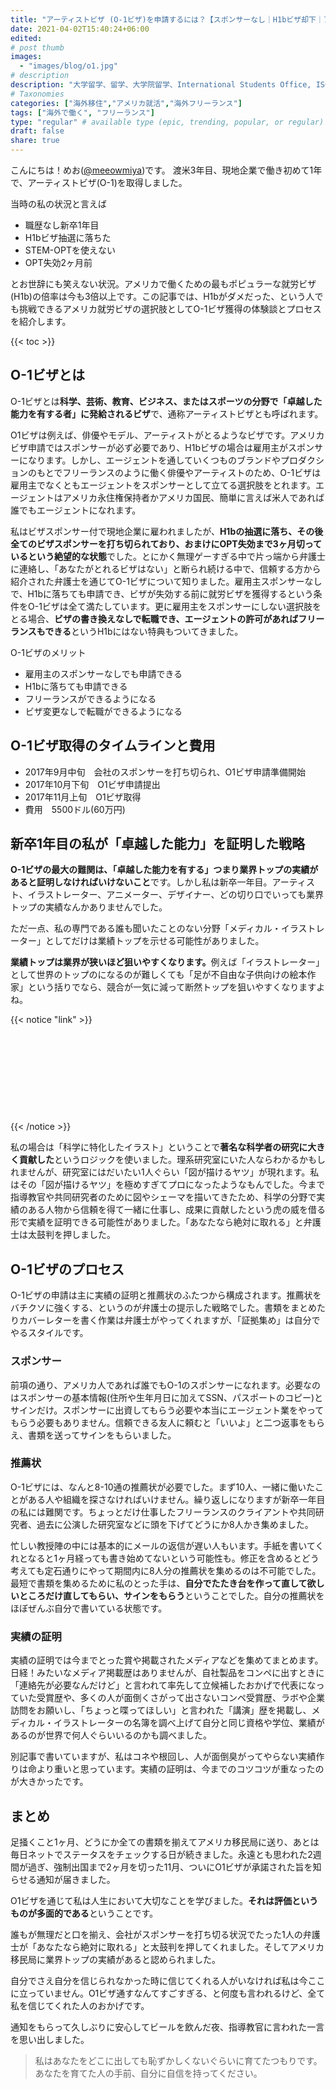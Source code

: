 ```yaml
---
title: "アーティストビザ (O-1ビザ)を申請するには？【スポンサーなし｜H1bビザ却下｜アメリカ｜難しい？】"
date: 2021-04-02T15:40:24+06:00
edited: 
# post thumb
images:
  - "images/blog/o1.jpg"
# description
description: "大学留学、留学、大学院留学、International Students Office, ISO, 留学生課、留学生オフィス"
# Taxonomies
categories: ["海外移住","アメリカ就活","海外フリーランス"]
tags: ["海外で働く", "フリーランス"]
type: "regular" # available type (epic, trending, popular, or regular)
draft: false
share: true
---
```


こんにちは！めお(<u><a href="https://twitter.com/meeowmiya" target="_blank">@meeowmiya</a></u>)です。
渡米3年目、現地企業で働き初めて1年で、アーティストビザ(O-1)を取得しました。

当時の私の状況と言えば
* 職歴なし新卒1年目
* H1bビザ抽選に落ちた
* STEM-OPTを使えない
* OPT失効2ヶ月前

とお世辞にも笑えない状況。アメリカで働くための最もポピュラーな就労ビザ(H1b)の倍率は今も3倍以上です。この記事では、H1bがダメだった、という人でも挑戦できるアメリカ就労ビザの選択肢としてO-1ビザ獲得の体験談とプロセスを紹介します。

{{< toc >}}

## O-1ビザとは

O-1ビザとは<span class="keiko-red">**科学、芸術、教育、ビジネス、またはスポーツの分野で「卓越した能力を有する者」に発給されるビザ**</span>で、通称アーティストビザとも呼ばれます。

O1ビザは例えば、俳優やモデル、アーティストがとるようなビザです。アメリカビザ申請ではスポンサーが必ず必要であり、H1bビザの場合は雇用主がスポンサーになります。しかし、エージェントを通していくつものブランドやプロダクションのもとでフリーランスのように働く俳優やアーティストのため、O-1ビザは雇用主でなくともエージェントをスポンサーとして立てる選択肢をとれます。エージェントはアメリカ永住権保持者かアメリカ国民、簡単に言えば米人であれば誰でもエージェントになれます。

私はビザスポンサー付で現地企業に雇われましたが、<span class="keiko-red">**H1bの抽選に落ち、その後全てのビザスポンサーを打ち切られており、おまけにOPT失効まで3ヶ月切っているという絶望的な状態**</span>でした。とにかく無理ゲーすぎる中で片っ端から弁護士に連絡し、「あなたがとれるビザはない」と断られ続ける中で、信頼する方から紹介された弁護士を通じてO-1ビザについて知りました。雇用主スポンサーなしで、H1bに落ちても申請でき、ビザが失効する前に就労ビザを獲得するという条件をO-1ビザは全て満たしています。更に雇用主をスポンサーにしない選択肢をとる場合、<span class="keiko-red">**ビザの書き換えなしで転職でき、エージェントの許可があればフリーランスもできる**</span>というH1bにはない特典もついてきました。

O-1ビザのメリット
* 雇用主のスポンサーなしでも申請できる
* H1bに落ちても申請できる
* フリーランスができるようになる
* ビザ変更なしで転職ができるようになる

## O-1ビザ取得のタイムラインと費用
* 2017年9月中旬　会社のスポンサーを打ち切られ、O1ビザ申請準備開始
* 2017年10月下旬　O1ビザ申請提出
* 2017年11月上旬　O1ビザ取得
* 費用　5500ドル(60万円)


## 新卒1年目の私が「卓越した能力」を証明した戦略
<span class="keiko-red">**O-1ビザの最大の難関は、「卓越した能力を有する」つまり業界トップの実績があると証明しなければいけないこと**</span>です。しかし私は新卒一年目。アーティスト、イラストレーター、アニメーター、デザイナー、どの切り口でいっても業界トップの実績なんかありませんでした。

ただ一点、私の専門である誰も聞いたことのない分野「メディカル・イラストレーター」としてだけは業績トップを示せる可能性がありました。

<span class="keiko-red">**業績トップは業界が狭いほど狙いやすくなります。**</span>例えば「イラストレーター」として世界のトップのになるのが難しくても「足が不自由な子供向けの絵本作家」という括りでなら、競合が一気に減って断然トップを狙いやすくなりますよね。

{{< notice "link" >}}
<div class="iframely-embed"><div class="iframely-responsive" style="height: 140px; padding-bottom: 0;"><a href="https://menglish.jp/post/side-hustle-niche/" data-iframely-url="//cdn.iframe.ly/YqCt5f3?iframe=card-small"></a></div></div><script async src="//cdn.iframe.ly/embed.js" charset="utf-8"></script>
{{< /notice >}}

私の場合は「科学に特化したイラスト」ということで<span class="keiko-red">**著名な科学者の研究に大きく貢献した**</span>というロジックを使いました。理系研究室にいた人ならわかるかもしれませんが、研究室にはだいたい1人ぐらい「図が描けるヤツ」が現れます。私はその「図が描けるヤツ」を極めすぎてプロになったようなもんでした。今まで指導教官や共同研究者のために図やシェーマを描いてきたため、科学の分野で実績のある人物から信頼を得て一緒に仕事し、成果に貢献したという虎の威を借る形で実績を証明できる可能性がありました。「あなたなら絶対に取れる」と弁護士は太鼓判を押しました。

## O-1ビザのプロセス
O-1ビザの申請は主に実績の証明と推薦状のふたつから構成されます。推薦状をバチクソに強くする、というのが弁護士の提示した戦略でした。書類をまとめたりカバーレターを書く作業は弁護士がやってくれますが、「証拠集め」は自分でやるスタイルです。

### スポンサー
前項の通り、アメリカ人であれば誰でもO-1のスポンサーになれます。必要なのはスポンサーの基本情報(住所や生年月日に加えてSSN、パスポートのコピー)とサインだけ。スポンサーに出資してもらう必要や本当にエージェント業をやってもらう必要もありません。信頼できる友人に頼むと「いいよ」と二つ返事をもらえ、書類を送ってサインをもらいました。

### 推薦状
O-1ビザには、なんと8-10通の推薦状が必要でした。まず10人、一緒に働いたことがある人や組織を探さなければいけません。繰り返しになりますが新卒一年目の私には難関です。ちょっとだけ仕事したフリーランスのクライアントや共同研究者、過去に公演した研究室などに頭を下げてどうにか8人かき集めました。

忙しい教授陣の中には基本的にメールの返信が遅い人もいます。手紙を書いてくれとなると1ヶ月経っても書き始めてないという可能性も。修正を含めるとどう考えても定石通りにやって期間内に8人分の推薦状を集めるのは不可能でした。最短で書類を集めるために私のとった手は、<span class="keiko-red">**自分でたたき台を作って直して欲しいところだけ直してもらい、サインをもらう**</span>ということでした。自分の推薦状をほぼぜんぶ自分で書いている状態です。

### 実績の証明
実績の証明では今までとった賞や掲載されたメディアなどを集めてまとめます。日経！みたいなメディア掲載歴はありませんが、自社製品をコンペに出すときに「連絡先が必要なんだけど」と言われて率先して立候補したおかげで代表になっていた受賞歴や、多くの人が面倒くさがって出さないコンペ受賞歴、ラボや企業訪問をお願いし、「ちょっと喋ってほしい」と言われた「講演」歴を掲載し、メディカル・イラストレーターの名簿を調べ上げて自分と同じ資格や学位、業績があるのが世界で何人ぐらいいるのかも調べました。

別記事で書いていますが、私はコネや根回し、人が面倒臭がってやらない実績作りは命より重いと思っています。実績の証明は、今までのコツコツが重なったのが大きかったです。


## まとめ
足掻くこと1ヶ月、どうにか全ての書類を揃えてアメリカ移民局に送り、あとは毎日ネットでステータスをチェックする日が続きました。永遠とも思われた2週間が過ぎ、強制出国まで2ヶ月を切った11月、ついにO1ビザが承諾された旨を知らせる通知が届きました。

O1ビザを通じて私は人生において大切なことを学びました。<span class="keiko-red">**それは評価というものが多面的である**</span>ということです。

誰もが無理だと口を揃え、会社がスポンサーを打ち切る状況でたった1人の弁護士が「あなたなら絶対に取れる」と太鼓判を押してくれました。そしてアメリカ移民局に業界トップの実績があると認められました。

自分でさえ自分を信じられなかった時に信じてくれる人がいなければ私は今ここに立っていません。O1ビザ通すなんてすごすぎる、と何度も言われるけど、全て私を信じてくれた人のおかげです。

通知をもらって久しぶりに安心してビールを飲んだ夜、指導教官に言われた一言を思い出しました。

> 私はあなたをどこに出しても恥ずかしくないぐらいに育てたつもりです。あなたを育てた人の手前、自分に自信を持ってください。

